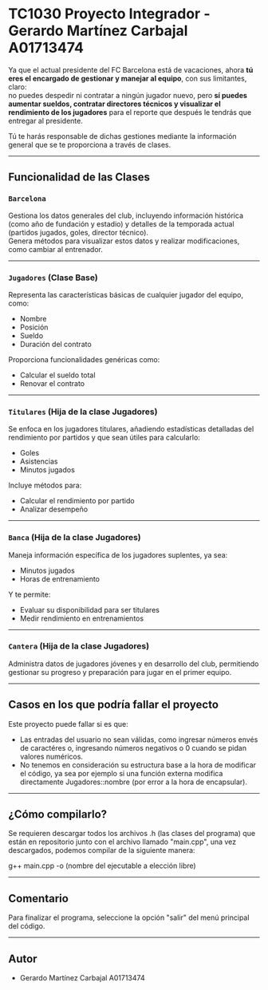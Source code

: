 # TC1030 Proyecto Integrador - Gerardo Martínez Carbajal A01713474

Ya que el actual presidente del FC Barcelona está de vacaciones, ahora **tú eres el encargado de gestionar y manejar al equipo**, con sus limitantes, claro:  
no puedes despedir ni contratar a ningún jugador nuevo, pero **sí puedes aumentar sueldos, contratar directores técnicos y visualizar el rendimiento de los jugadores**
para el reporte que después le tendrás que entregar al presidente.

Tú te harás responsable de dichas gestiones mediante la información general que se te proporciona a través de clases.

---

##  Funcionalidad de las Clases

### `Barcelona`

Gestiona los datos generales del club, incluyendo información histórica (como año de fundación y estadio) y detalles de la temporada actual (partidos jugados, goles, director técnico).  
Genera métodos para visualizar estos datos y realizar modificaciones, como cambiar al entrenador.

---

### `Jugadores` (Clase Base)

Representa las características básicas de cualquier jugador del equipo, como:

- Nombre
- Posición
- Sueldo
- Duración del contrato

Proporciona funcionalidades genéricas como:

- Calcular el sueldo total
- Renovar el contrato

---

### `Titulares` (Hija de la clase Jugadores)

Se enfoca en los jugadores titulares, añadiendo estadísticas detalladas del rendimiento por partidos y que sean útiles para calcularlo:

- Goles
- Asistencias
- Minutos jugados

Incluye métodos para:

- Calcular el rendimiento por partido
- Analizar desempeño

---

### `Banca` (Hija de la clase Jugadores)

Maneja información específica de los jugadores suplentes, ya sea:

- Minutos jugados
- Horas de entrenamiento

Y te permite:

- Evaluar su disponibilidad para ser titulares
- Medir rendimiento en entrenamientos

---

### `Cantera` (Hija de la clase Jugadores)

Administra datos de jugadores jóvenes y en desarrollo del club, permitiendo gestionar su progreso y preparación para jugar en el primer equipo.

---

## Casos en los que podría fallar el proyecto
Este proyecto puede fallar si es que:
- Las entradas del usuario no sean válidas, como ingresar números envés de caractéres o, ingresando números negativos o 0 cuando se pidan valores numéricos.
- No tenemos en consideración su estructura base a la hora de modificar el código, ya sea por ejemplo
si una función externa modifica directamente Jugadores::nombre (por error a la hora de encapsular).

---

## ¿Cómo compilarlo?

Se requieren descargar todos los archivos .h (las clases del programa) que están en repositorio junto con el archivo llamado "main.cpp", una vez descargados, podemos compilar de la siguiente manera:

g++ main.cpp  -o (nombre del ejecutable a elección libre)

---

## Comentario

Para finalizar el programa, seleccione la opción "salir" del menú principal del código.

---

##  Autor

- Gerardo Martínez Carbajal A01713474

